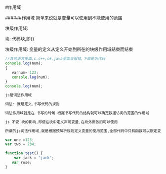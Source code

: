 #作用域

######作用域
简单来说就是变量可以使用到不能使用的范围

块级作用域: 

块: 代码块,即{}

块级作用域: 变量的定义从定义开始到所在的块级作用域结束而结束

```javascript
//其他语言里面,c,c++,c#,java里面会报错,下面是伪代码
console.log(num);
{
   varnum= 123;
   console.log(num);
}
console.log(num);

js是词法作用域

词法: 就是定义,书写代码的规则

词法作用域就是在 书写的时候 根据书写代码的结构就可以确定数据访问的范围的作用域

js 不受 块的影响,即使在块中定义声明变量,在块外面依旧可以使用

所谓的js词法作用域,就是根据预解析规则定义变量的使用范围,全部代码中只有函数可以限定变量的使用范围.

var one =123;
var two = 234;

function test() {
    var jack = "jack";
   var rose;
}
```